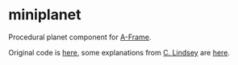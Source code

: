 # miniplanet


Procedural planet component for [A-Frame](https://aframe.io/).

Original code is [here](http://unlockcampus.org/code/tutoring/threejs-pixel-earth), some explanations from [C. Lindsey](https://56clindsey.com/projects) are [here](https://codepen.io/clindsey/post/spherical-worlds).
